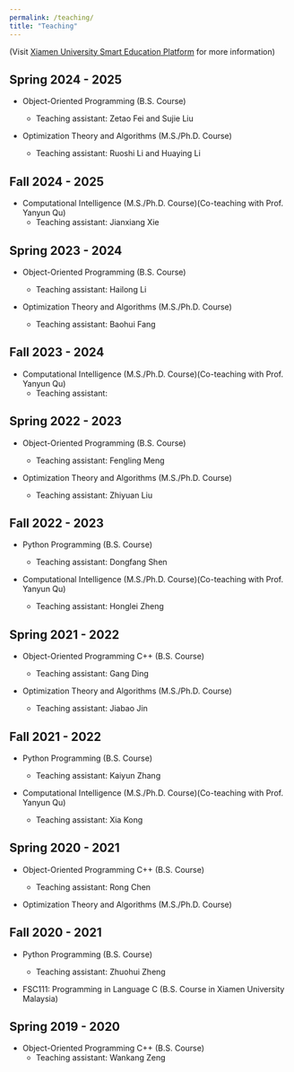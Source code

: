```yaml
---
permalink: /teaching/
title: "Teaching"
---
```


(Visit [Xiamen University Smart Education Platform](https://course.xmu.edu.cn/) for more information)

## <i class="fa fa-book" aria-hidden="true"></i> Spring 2024 - 2025 
	
* Object-Oriented Programming (B.S. Course)
	* Teaching assistant: Zetao Fei and Sujie Liu

* Optimization Theory and Algorithms (M.S./Ph.D. Course)
	* Teaching assistant: Ruoshi Li and Huaying Li

## <i class="fa fa-book" aria-hidden="true"></i> Fall 2024 - 2025 
	
* Computational Intelligence (M.S./Ph.D. Course)(Co-teaching with Prof. Yanyun Qu)
	* Teaching assistant: Jianxiang Xie

## <i class="fa fa-book" aria-hidden="true"></i> Spring 2023 - 2024 
	
* Object-Oriented Programming (B.S. Course)
	* Teaching assistant: Hailong Li

* Optimization Theory and Algorithms (M.S./Ph.D. Course)
	* Teaching assistant: Baohui Fang

## <i class="fa fa-book" aria-hidden="true"></i> Fall 2023 - 2024 
	
* Computational Intelligence (M.S./Ph.D. Course)(Co-teaching with Prof. Yanyun Qu)
	* Teaching assistant: 

## <i class="fa fa-book" aria-hidden="true"></i> Spring 2022 - 2023

* Object-Oriented Programming (B.S. Course)
	* Teaching assistant: Fengling Meng

* Optimization Theory and Algorithms (M.S./Ph.D. Course)
	* Teaching assistant: Zhiyuan Liu

## <i class="fa fa-book" aria-hidden="true"></i> Fall 2022 - 2023 

* Python Programming (B.S. Course)
	* Teaching assistant: Dongfang Shen
	
* Computational Intelligence (M.S./Ph.D. Course)(Co-teaching with Prof. Yanyun Qu)
	* Teaching assistant: Honglei Zheng
	
## <i class="fa fa-book" aria-hidden="true"></i> Spring 2021 - 2022

* Object-Oriented Programming C++ (B.S. Course)
	* Teaching assistant: Gang Ding

* Optimization Theory and Algorithms (M.S./Ph.D. Course)
	* Teaching assistant: Jiabao Jin

## <i class="fa fa-book" aria-hidden="true"></i> Fall 2021 - 2022 

* Python Programming (B.S. Course)
	* Teaching assistant: Kaiyun Zhang
	
* Computational Intelligence (M.S./Ph.D. Course)(Co-teaching with Prof. Yanyun Qu)
	* Teaching assistant: Xia Kong
	
## <i class="fa fa-book" aria-hidden="true"></i> Spring 2020 - 2021

* Object-Oriented Programming C++ (B.S. Course)
	* Teaching assistant: Rong Chen

* Optimization Theory and Algorithms (M.S./Ph.D. Course)

## <i class="fa fa-book" aria-hidden="true"></i> Fall 2020 - 2021 

* Python Programming (B.S. Course)
	* Teaching assistant: Zhuohui Zheng
	
* FSC111: Programming in Language C (B.S. Course in Xiamen University Malaysia)

## <i class="fa fa-book" aria-hidden="true"></i> Spring 2019 - 2020

* Object-Oriented Programming C++ (B.S. Course)
	* Teaching assistant: Wankang Zeng

	

	

